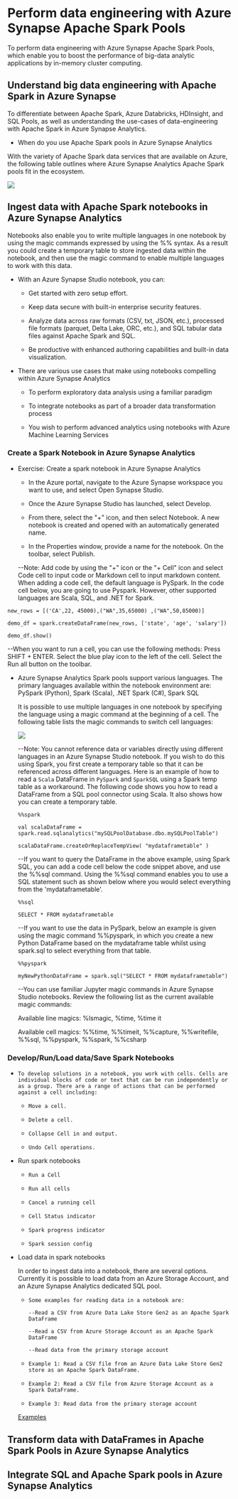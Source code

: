 # Perform data engineering with Azure Synapse Apache Spark Pools

To perform data engineering with Azure Synapse Apache Spark Pools, which enable you to boost the performance of big-data analytic applications by in-memory cluster computing.

## Understand big data engineering with Apache Spark in Azure Synapse

To differentiate between Apache Spark, Azure Databricks, HDInsight, and SQL Pools, as well as understanding the use-cases of data-engineering with Apache Spark in Azure Synapse Analytics.

* When do you use Apache Spark pools in Azure Synapse Analytics

With the variety of Apache Spark data services that are available on Azure, the following table outlines where Azure Synapse Analytics Apache Spark pools fit in the ecosystem.

<img src="./whentouseapachespark.png" />

##  Ingest data with Apache Spark notebooks in Azure Synapse Analytics

Notebooks also enable you to write multiple languages in one notebook by using the magic commands expressed by using the %%<Name of Language> syntax. As a result you could create a temporary table to store ingested data within the notebook, and then use the magic command to enable multiple languages to work with this data.

*   With an Azure Synapse Studio notebook, you can:

    *   Get started with zero setup effort.
  
    *   Keep data secure with built-in enterprise security features.
  
    *   Analyze data across raw formats (CSV, txt, JSON, etc.), processed file formats (parquet, Delta Lake, ORC, etc.), and SQL tabular data files against Apache Spark and SQL.
  
    *   Be productive with enhanced authoring capabilities and built-in data visualization.
  
*   There are various use cases that make using notebooks compelling within Azure Synapse Analytics   
   
    *   To perform exploratory data analysis using a familiar paradigm
   
    *   To integrate notebooks as part of a broader data transformation process
   
    *   You wish to perform advanced analytics using notebooks with Azure Machine Learning Services

###  Create a Spark Notebook in Azure Synapse Analytics
   
*   Exercise: Create a spark notebook in Azure Synapse Analytics
   
    *    In the Azure portal, navigate to the Azure Synapse workspace you want to use, and select Open Synapse Studio.
   
    *    Once the Azure Synapse Studio has launched, select Develop.
   
    *    From there, select the "+" icon, and then select Notebook. A new notebook is created and opened with an automatically generated name.
   
    *    In the Properties window, provide a name for the notebook. On the toolbar, select Publish.
   
    --Note: Add code by using the "+" icon or the "+ Cell" icon and select Code cell to input code or Markdown cell to input markdown content. When adding a code cell, the default language is PySpark. In the code cell below, you are going to use Pyspark. However, other supported languages are Scala, SQL, and .NET for Spark.
   
   `new_rows = [('CA',22, 45000),("WA",35,65000) ,("WA",50,85000)]`
   
   `demo_df = spark.createDataFrame(new_rows, ['state', 'age', 'salary'])`
   
   `demo_df.show()`
   
   --When you want to run a cell, you can use the following methods: 
   Press SHIFT + ENTER.
   Select the blue play icon to the left of the cell.
   Select the Run all button on the toolbar.
   
*  Azure Synapse Analytics Spark pools support various languages. The primary languages available within the notebook environment are: PySpark (Python), Spark (Scala), .NET Spark (C#), Spark SQL
   
   It is possible to use multiple languages in one notebook by specifying the language using a magic command at the beginning of a cell. The following table lists the magic commands to switch cell languages:
   
   <img src="./magicword.png" />
   
   --Note: You cannot reference data or variables directly using different languages in an Azure Synapse Studio notebook. If you wish to do this using Spark, you first create a temporary table so that it can be referenced across different languages. Here is an example of how to read a `Scala` DataFrame in `PySpark` and `SparkSQL` using a Spark temp table as a workaround. The following code shows you how to read a DataFrame from a SQL pool connector using Scala. It also shows how you can create a temporary table.
   
   `%%spark`
   
   `val scalaDataFrame = spark.read.sqlanalytics("mySQLPoolDatabase.dbo.mySQLPoolTable")`
   
   `scalaDataFrame.createOrReplaceTempView( "mydataframetable" )`
   
   --If you want to query the DataFrame in the above example, using Spark SQL, you can add a code cell below the code snippet above, and use the %%sql command. Using the %%sql command enables you to use a SQL statement such as shown below where you would select everything from the 'mydataframetable'.
   
   `%%sql`
   
   `SELECT * FROM mydataframetable`
   
   --If you want to use the data in PySpark, below an example is given using the magic command %%pyspark, in which you create a new Python DataFrame based on the mydataframe table whilst using spark.sql to select everything from that table.
   
   `%%pyspark`
   
   `myNewPythonDataFrame = spark.sql("SELECT * FROM mydataframetable")`
   
   --You can use familiar Jupyter magic commands in Azure Synapse Studio notebooks. Review the following list as the current available magic commands: 
   
   Available line magics: %lsmagic, %time, %time it

   Available cell magics: %%time, %%timeit, %%capture, %%writefile, %%sql, %%pyspark, %%spark, %%csharp
   
### Develop/Run/Load data/Save Spark Notebooks

*     To develop solutions in a notebook, you work with cells. Cells are individual blocks of code or text that can be run independently or as a group. There are a range of actions that can be performed against a cell including:
   
   *     Move a cell.
   *     Delete a cell.
   *     Collapse Cell in and output.
   *     Undo Cell operations.

*  Run spark notebooks
   
   *     Run a Cell
   *     Run all cells
   *     Cancel a running cell
   *     Cell Status indicator
   *     Spark progress indicator
   *     Spark session config
   
*  Load data in spark notebooks
   
   In order to ingest data into a notebook, there are several options. Currently it is possible to load data from an Azure Storage Account, and an Azure Synapse Analytics dedicated SQL pool.

   *     Some examples for reading data in a notebook are:

         --Read a CSV from Azure Data Lake Store Gen2 as an Apache Spark DataFrame
   
         --Read a CSV from Azure Storage Account as an Apache Spark DataFrame
   
         --Read data from the primary storage account
   
   *     Example 1: Read a CSV file from an Azure Data Lake Store Gen2 store as an Apache Spark DataFrame.
   
   *     Example 2: Read a CSV file from Azure Storage Account as a Spark DataFrame.
   
   *     Example 3: Read data from the primary storage account
   
   <a href="./loadinnotebook.py">Examples</a>

##  Transform data with DataFrames in Apache Spark Pools in Azure Synapse Analytics


##  Integrate SQL and Apache Spark pools in Azure Synapse Analytics


##  
